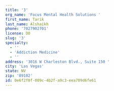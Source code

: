 ```yaml
---
title: '3'
org_name: 'Focus Mental Health Solutions '
first_name: Tarik
last_name: Alshaikh
phone: '7027902701'
license: DO
slug: '3'
specialty:
  - ''
  - 'Addiction Medicine'
  - ''
address: '3016 W Charleston Blvd., Suite 150 '
city: 'Las Vegas'
state: NV
zip: '89102'
id: 0e6f2f0f-009c-4b2f-a9c3-eea709d6fe61
---
```

